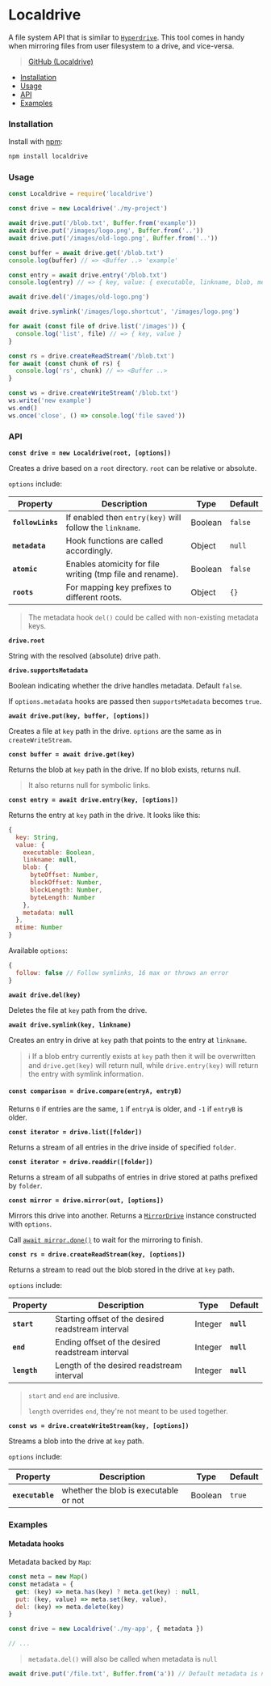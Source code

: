 # Localdrive

A file system API that is similar to [`Hyperdrive`](../building-blocks/hyperdrive.md). This tool comes in handy when mirroring files from user filesystem to a drive, and vice-versa.

> [GitHub (Localdrive)](https://github.com/holepunchto/localdrive)

* [Installation](localdrive.md#installation)
* [Usage](localdrive.md#usage)
* [API](localdrive.md#api)
* [Examples](localdrive.md#examples)

### Installation

Install with [npm](https://www.npmjs.com/):

```bash
npm install localdrive
```

### Usage

```javascript
const Localdrive = require('localdrive')

const drive = new Localdrive('./my-project')

await drive.put('/blob.txt', Buffer.from('example'))
await drive.put('/images/logo.png', Buffer.from('..'))
await drive.put('/images/old-logo.png', Buffer.from('..'))

const buffer = await drive.get('/blob.txt')
console.log(buffer) // => <Buffer ..> 'example'

const entry = await drive.entry('/blob.txt')
console.log(entry) // => { key, value: { executable, linkname, blob, metadata } }

await drive.del('/images/old-logo.png')

await drive.symlink('/images/logo.shortcut', '/images/logo.png')

for await (const file of drive.list('/images')) {
  console.log('list', file) // => { key, value }
}

const rs = drive.createReadStream('/blob.txt')
for await (const chunk of rs) {
  console.log('rs', chunk) // => <Buffer ..>
}

const ws = drive.createWriteStream('/blob.txt')
ws.write('new example')
ws.end()
ws.once('close', () => console.log('file saved'))
```

### API

**`const drive = new Localdrive(root, [options])`**

Creates a drive based on a `root` directory. `root` can be relative or absolute.

`options` include:

| Property          | Description                                              | Type    | Default  |
|-------------------|----------------------------------------------------------|---------|----------|
| **`followLinks`** | If enabled then `entry(key)` will follow the `linkname`. | Boolean | `false`  |
| **`metadata`**    | Hook functions are called accordingly.                 | Object  | `null`   |
| **`atomic`**      | Enables atomicity for file writing (tmp file and rename). | Boolean | `false`  |
| **`roots`**       | For mapping key prefixes to different roots.            | Object  | `{}`     |


> The metadata hook `del()` could be called with non-existing metadata keys.


**`drive.root`**

String with the resolved (absolute) drive path.

**`drive.supportsMetadata`**

Boolean indicating whether the drive handles metadata. Default `false`.

If `options.metadata` hooks are passed then `supportsMetadata` becomes `true`.

**`await drive.put(key, buffer, [options])`**

Creates a file at `key` path in the drive. `options` are the same as in `createWriteStream`.

**`const buffer = await drive.get(key)`**

Returns the blob at `key` path in the drive. If no blob exists, returns null.

> It also returns null for symbolic links.

**`const entry = await drive.entry(key, [options])`**

Returns the entry at `key` path in the drive. It looks like this:

```javascript
{
  key: String,
  value: {
    executable: Boolean,
    linkname: null,
    blob: {
      byteOffset: Number,
      blockOffset: Number,
      blockLength: Number,
      byteLength: Number
    },
    metadata: null
  },
  mtime: Number
}
```

Available `options`:

```js
{
  follow: false // Follow symlinks, 16 max or throws an error
}
```

**`await drive.del(key)`**

Deletes the file at `key` path from the drive.

**`await drive.symlink(key, linkname)`**

Creates an entry in drive at `key` path that points to the entry at `linkname`.

> ℹ️ If a blob entry currently exists at `key` path then it will be overwritten and `drive.get(key)` will return null, while `drive.entry(key)` will return the entry with symlink information.

#### **`const comparison = drive.compare(entryA, entryB)`**

Returns `0` if entries are the same, `1` if `entryA` is older, and `-1` if `entryB` is older.

**`const iterator = drive.list([folder])`**

Returns a stream of all entries in the drive inside of specified `folder`.

**`const iterator = drive.readdir([folder])`**

Returns a stream of all subpaths of entries in drive stored at paths prefixed by `folder`.

**`const mirror = drive.mirror(out, [options])`**

Mirrors this drive into another. Returns a [`MirrorDrive`](../helpers/mirrordrive.md) instance constructed with `options`.

Call [`await mirror.done()`](../helpers/mirrordrive.md#await-mirror.done) to wait for the mirroring to finish.

**`const rs = drive.createReadStream(key, [options])`**

Returns a stream to read out the blob stored in the drive at `key` path.

`options` include:

| Property     | Description                                        | Type    | Default    |
| ------------ | -------------------------------------------------- | ------- | ---------- |
| **`start`**  | Starting offset of the desired readstream interval | Integer | **`null`** |
| **`end`**    | Ending offset of the desired readstream interval   | Integer | **`null`** |
| **`length`** | Length of the desired readstream interval          | Integer | **`null`** |


> `start` and `end` are inclusive.
>
> `length` overrides `end`, they're not meant to be used together.

**`const ws = drive.createWriteStream(key, [options])`**

Streams a blob into the drive at `key` path.

`options` include:

| Property         | Description                           | Type    | Default |
| ---------------- | ------------------------------------- | ------- | ------- |
| **`executable`** | whether the blob is executable or not | Boolean | `true`  |

### Examples

#### Metadata hooks

Metadata backed by `Map`:

```javascript
const meta = new Map()
const metadata = {
  get: (key) => meta.has(key) ? meta.get(key) : null,
  put: (key, value) => meta.set(key, value),
  del: (key) => meta.delete(key)
}

const drive = new Localdrive('./my-app', { metadata })

// ...
```

> `metadata.del()` will also be called when metadata is `null`

```javascript
await drive.put('/file.txt', Buffer.from('a')) // Default metadata is null
```
